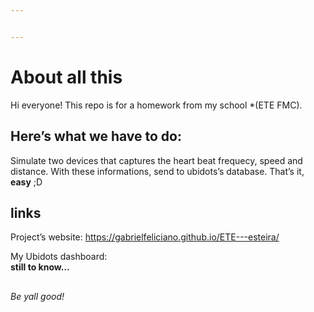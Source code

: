 ```yaml
---


---
```


<h1 id="about-all-this">About all this</h1>
<p>Hi everyone! This repo is for a homework from my school *(ETE FMC).</p>
<h2 id="heres-what-we-have-to-do">Here’s what we have to do:</h2>
<p>Simulate two devices that captures the heart beat frequecy, speed and distance. With these informations, send to ubidots’s database. That’s it, <strong>easy</strong> ;D</p>
<h2 id="links">links</h2>
<p>Project’s website: <a href="https://gabrielfeliciano.github.io/ETE---esteira/">https://gabrielfeliciano.github.io/ETE---esteira/</a></p>
<p>My Ubidots dashboard:<br>
<strong>still to know…</strong></p>
<h2 id="section"></h2>
<p><em>Be yall good!</em></p>


